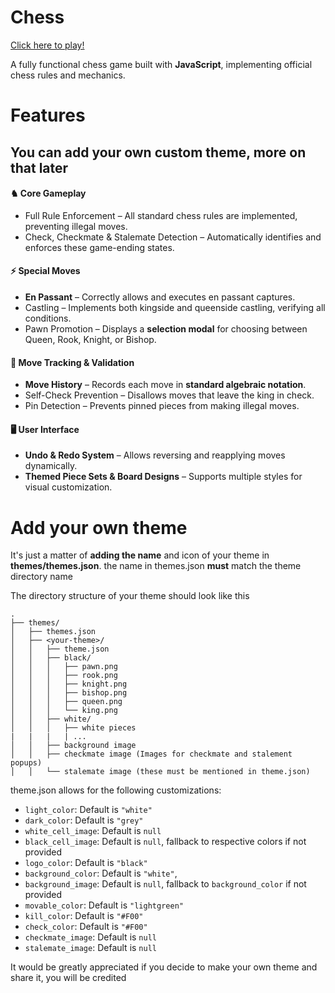 # Chess

[Click here to play!](https://abdulazizkh4tri.github.io/Chess/chess.html)

A fully functional chess game built with **JavaScript**, implementing official chess rules and mechanics.
# Features  

## You can add your own custom theme, more on that later

#### ♞ Core Gameplay  
- Full Rule Enforcement – All standard chess rules are implemented, preventing illegal moves.  
- Check, Checkmate & Stalemate Detection – Automatically identifies and enforces these game-ending states.  

#### ⚡ Special Moves  
- **En Passant** – Correctly allows and executes en passant captures.  
- Castling – Implements both kingside and queenside castling, verifying all conditions.  
- Pawn Promotion – Displays a **selection modal** for choosing between Queen, Rook, Knight, or Bishop.  

#### 📜 Move Tracking & Validation  
- **Move History** – Records each move in **standard algebraic notation**.  
- Self-Check Prevention – Disallows moves that leave the king in check.  
- Pin Detection – Prevents pinned pieces from making illegal moves.  

#### 🖥 User Interface  
- **Undo & Redo System** – Allows reversing and reapplying moves dynamically.  
- **Themed Piece Sets & Board Designs** – Supports multiple styles for visual customization.

# Add your own theme
It's just a matter of **adding the name** and icon of your theme in **themes/themes.json**.
the name in themes.json **must** match the theme directory name

The directory structure of your theme should look like this
```
. 
├── themes/ 
│   ├── themes.json 
│   ├── <your-theme>/ 
│   │   ├── theme.json 
│   │   ├── black/ 
│   │   │   ├── pawn.png 
│   │   │   ├── rook.png 
│   │   │   ├── knight.png 
│   │   │   ├── bishop.png 
│   │   │   ├── queen.png 
│   │   │   └── king.png 
│   │   ├── white/ 
│   │   │   ├── white pieces 
|   |   |   | ... 
│   │   ├── background image 
│   │   ├── checkmate image (Images for checkmate and stalement popups) 
│   │   └── stalemate image (these must be mentioned in theme.json) 
```

theme.json allows for the following customizations:

- `light_color`: Default is `"white"`
- `dark_color`: Default is `"grey"`
- `white_cell_image`: Default is `null`
- `black_cell_image`: Default is `null`, fallback to respective colors if not provided
- `logo_color`: Default is `"black"`
- `background_color`: Default is `"white"`,
- `background_image`: Default is `null`, fallback to `background_color` if not provided
- `movable_color`: Default is `"lightgreen"`
- `kill_color`: Default is `"#F00"`
- `check_color`: Default is `"#F00"`
- `checkmate_image`: Default is `null`
- `stalemate_image`: Default is `null`

It would be greatly appreciated if you decide to make your own theme and share it, you will be credited 
